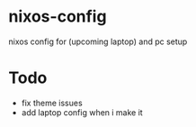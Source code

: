 # nixos-config
nixos config for (upcoming laptop) and pc setup
# Todo
* fix theme issues
* add laptop config when i make it

